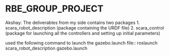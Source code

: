 # RBE_GROUP_PROJECT

Akshay: 
        The deliverables from my side contains two packages
            1. scara_robot_description (package containing the URDF file)
            2. scara_control (package for launching all the controllers and setting up initial parameters)
            
used the following command to launch the gazebo.launch file:: roslaunch scara_robot_description gazebo.launch          
